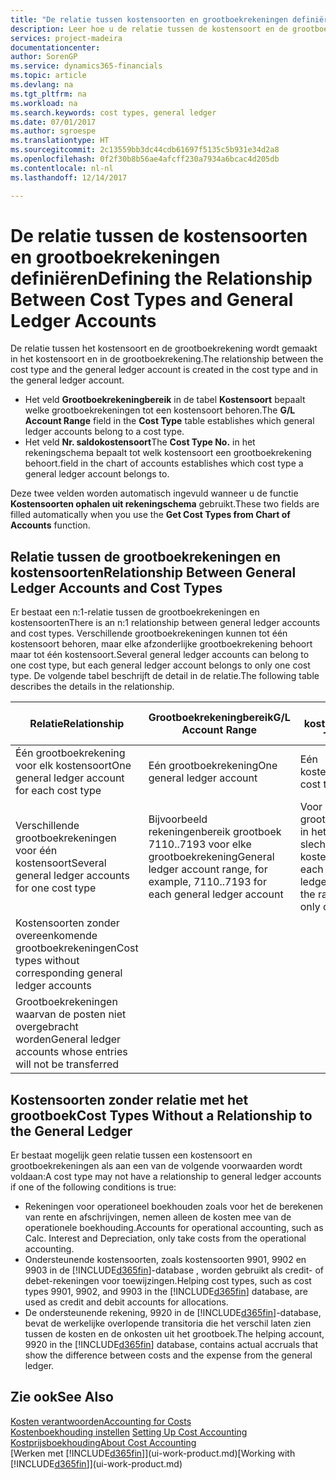 ```yaml
---
title: "De relatie tussen kostensoorten en grootboekrekeningen definiëren | Microsoft Docs"
description: Leer hoe u de relatie tussen de kostensoort en de grootboekrekening definieert.
services: project-madeira
documentationcenter: 
author: SorenGP
ms.service: dynamics365-financials
ms.topic: article
ms.devlang: na
ms.tgt_pltfrm: na
ms.workload: na
ms.search.keywords: cost types, general ledger
ms.date: 07/01/2017
ms.author: sgroespe
ms.translationtype: HT
ms.sourcegitcommit: 2c13559bb3dc44cdb61697f5135c5b931e34d2a8
ms.openlocfilehash: 0f2f30b8b56ae4afcff230a7934a6bcac4d205db
ms.contentlocale: nl-nl
ms.lasthandoff: 12/14/2017

---
```

# <a name="defining-the-relationship-between-cost-types-and-general-ledger-accounts"></a><span data-ttu-id="b9140-103">De relatie tussen de kostensoorten en grootboekrekeningen definiëren</span><span class="sxs-lookup"><span data-stu-id="b9140-103">Defining the Relationship Between Cost Types and General Ledger Accounts</span></span>
<span data-ttu-id="b9140-104">De relatie tussen het kostensoort en de grootboekrekening wordt gemaakt in het kostensoort en in de grootboekrekening.</span><span class="sxs-lookup"><span data-stu-id="b9140-104">The relationship between the cost type and the general ledger account is created in the cost type and in the general ledger account.</span></span>  

* <span data-ttu-id="b9140-105">Het veld **Grootboekrekeningbereik** in de tabel **Kostensoort** bepaalt welke grootboekrekeningen tot een kostensoort behoren.</span><span class="sxs-lookup"><span data-stu-id="b9140-105">The **G/L Account Range** field in the **Cost Type** table establishes which general ledger accounts belong to a cost type.</span></span>  
* <span data-ttu-id="b9140-106">Het veld **Nr. saldokostensoort**</span><span class="sxs-lookup"><span data-stu-id="b9140-106">The **Cost Type No.**</span></span> <span data-ttu-id="b9140-107">in het rekeningschema bepaalt tot welk kostensoort een grootboekrekening behoort.</span><span class="sxs-lookup"><span data-stu-id="b9140-107">field in the chart of accounts establishes which cost type a general ledger account belongs to.</span></span>  

<span data-ttu-id="b9140-108">Deze twee velden worden automatisch ingevuld wanneer u de functie **Kostensoorten ophalen uit rekeningschema** gebruikt.</span><span class="sxs-lookup"><span data-stu-id="b9140-108">These two fields are filled automatically when you use the **Get Cost Types from Chart of Accounts** function.</span></span>  

## <a name="relationship-between-general-ledger-accounts-and-cost-types"></a><span data-ttu-id="b9140-109">Relatie tussen de grootboekrekeningen en kostensoorten</span><span class="sxs-lookup"><span data-stu-id="b9140-109">Relationship Between General Ledger Accounts and Cost Types</span></span>  
<span data-ttu-id="b9140-110">Er bestaat een n:1-relatie tussen de grootboekrekeningen en kostensoorten</span><span class="sxs-lookup"><span data-stu-id="b9140-110">There is an n:1 relationship between general ledger accounts and cost types.</span></span> <span data-ttu-id="b9140-111">Verschillende grootboekrekeningen kunnen tot één kostensoort behoren, maar elke afzonderlijke grootboekrekening behoort maar tot één kostensoort.</span><span class="sxs-lookup"><span data-stu-id="b9140-111">Several general ledger accounts can belong to one cost type, but each general ledger account belongs to only one cost type.</span></span> <span data-ttu-id="b9140-112">De volgende tabel beschrijft de detail in de relatie.</span><span class="sxs-lookup"><span data-stu-id="b9140-112">The following table describes the details in the relationship.</span></span>  

|<span data-ttu-id="b9140-113">Relatie</span><span class="sxs-lookup"><span data-stu-id="b9140-113">Relationship</span></span>|<span data-ttu-id="b9140-114">**Grootboekrekeningbereik**</span><span class="sxs-lookup"><span data-stu-id="b9140-114">**G/L Account Range**</span></span>|<span data-ttu-id="b9140-115">**Nr. kostensoort**</span><span class="sxs-lookup"><span data-stu-id="b9140-115">**Cost Type No.**</span></span>|  
|------------------|------------------------------------------------|-------------------------------------------|  
|<span data-ttu-id="b9140-116">Één grootboekrekening voor elk kostensoort</span><span class="sxs-lookup"><span data-stu-id="b9140-116">One general ledger account for each cost type</span></span>|<span data-ttu-id="b9140-117">Eén grootboekrekening</span><span class="sxs-lookup"><span data-stu-id="b9140-117">One general ledger account</span></span>|<span data-ttu-id="b9140-118">Eén kostensoort</span><span class="sxs-lookup"><span data-stu-id="b9140-118">One cost type</span></span>|  
|<span data-ttu-id="b9140-119">Verschillende grootboekrekeningen voor één kostensoort</span><span class="sxs-lookup"><span data-stu-id="b9140-119">Several general ledger accounts for one cost type</span></span>|<span data-ttu-id="b9140-120">Bijvoorbeeld rekeningenbereik grootboek 7110..7193 voor elke grootboekrekening</span><span class="sxs-lookup"><span data-stu-id="b9140-120">General ledger account range, for example, 7110..7193 for each general ledger account</span></span>|<span data-ttu-id="b9140-121">Voor elke grootboekrekening in het bereik is slechts één kostensoort</span><span class="sxs-lookup"><span data-stu-id="b9140-121">For each general ledger account in the range, there is only one cost type</span></span>|  
|<span data-ttu-id="b9140-122">Kostensoorten zonder overeenkomende grootboekrekeningen</span><span class="sxs-lookup"><span data-stu-id="b9140-122">Cost types without corresponding general ledger accounts</span></span>|<Empty>||  
|<span data-ttu-id="b9140-123">Grootboekrekeningen waarvan de posten niet overgebracht worden</span><span class="sxs-lookup"><span data-stu-id="b9140-123">General ledger accounts whose entries will not be transferred</span></span>||<Empty>|  

## <a name="cost-types-without-a-relationship-to-the-general-ledger"></a><span data-ttu-id="b9140-124">Kostensoorten zonder relatie met het grootboek</span><span class="sxs-lookup"><span data-stu-id="b9140-124">Cost Types Without a Relationship to the General Ledger</span></span>  
<span data-ttu-id="b9140-125">Er bestaat mogelijk geen relatie tussen een kostensoort en grootboekrekeningen als aan een van de volgende voorwaarden wordt voldaan:</span><span class="sxs-lookup"><span data-stu-id="b9140-125">A cost type may not have a relationship to general ledger accounts if one of the following conditions is true:</span></span>  

* <span data-ttu-id="b9140-126">Rekeningen voor operationeel boekhouden zoals voor het de berekenen van rente en afschrijvingen, nemen alleen de kosten mee van de operationele boekhouding.</span><span class="sxs-lookup"><span data-stu-id="b9140-126">Accounts for operational accounting, such as Calc. Interest and Depreciation, only take costs from the operational accounting.</span></span>  
* <span data-ttu-id="b9140-127">Ondersteunende kostensoorten, zoals kostensoorten 9901, 9902 en 9903 in de [!INCLUDE[d365fin](includes/d365fin_md.md)]-database , worden gebruikt als credit- of debet-rekeningen voor toewijzingen.</span><span class="sxs-lookup"><span data-stu-id="b9140-127">Helping cost types, such as cost types 9901, 9902, and 9903 in the [!INCLUDE[d365fin](includes/d365fin_md.md)] database, are used as credit and debit accounts for allocations.</span></span>  
* <span data-ttu-id="b9140-128">De ondersteunende rekening, 9920 in de [!INCLUDE[d365fin](includes/d365fin_md.md)]-database, bevat de werkelijke overlopende transitoria die het verschil laten zien tussen de kosten en de onkosten uit het grootboek.</span><span class="sxs-lookup"><span data-stu-id="b9140-128">The helping account, 9920 in the [!INCLUDE[d365fin](includes/d365fin_md.md)] database, contains actual accruals that show the difference between costs and the expense from the general ledger.</span></span>  

## <a name="see-also"></a><span data-ttu-id="b9140-129">Zie ook</span><span class="sxs-lookup"><span data-stu-id="b9140-129">See Also</span></span>  
[<span data-ttu-id="b9140-130">Kosten verantwoorden</span><span class="sxs-lookup"><span data-stu-id="b9140-130">Accounting for Costs</span></span>](finance-manage-cost-accounting.md)  
<span data-ttu-id="b9140-131">[Kostenboekhouding instellen](finance-set-up-cost-accounting.md) </span><span class="sxs-lookup"><span data-stu-id="b9140-131">[Setting Up Cost Accounting](finance-set-up-cost-accounting.md) </span></span>  
[<span data-ttu-id="b9140-132">Kostprijsboekhouding</span><span class="sxs-lookup"><span data-stu-id="b9140-132">About Cost Accounting</span></span>](finance-about-cost-accounting.md)  
<span data-ttu-id="b9140-133">[Werken met [!INCLUDE[d365fin](includes/d365fin_md.md)]](ui-work-product.md)</span><span class="sxs-lookup"><span data-stu-id="b9140-133">[Working with [!INCLUDE[d365fin](includes/d365fin_md.md)]](ui-work-product.md)</span></span>

